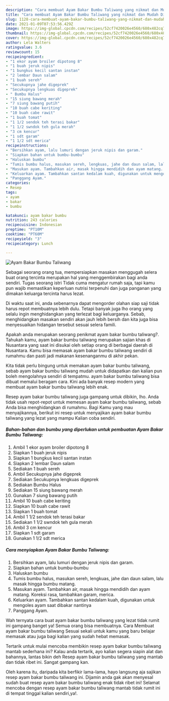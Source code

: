 ```yaml
---
description: "Cara membuat Ayam Bakar Bumbu Taliwang yang nikmat dan Mudah Dibuat"
title: "Cara membuat Ayam Bakar Bumbu Taliwang yang nikmat dan Mudah Dibuat"
slug: 1128-cara-membuat-ayam-bakar-bumbu-taliwang-yang-nikmat-dan-mudah-dibuat
date: 2021-01-09T07:53:56.429Z
image: https://img-global.cpcdn.com/recipes/52cf7420026e4560/680x482cq70/ayam-bakar-bumbu-taliwang-foto-resep-utama.jpg
thumbnail: https://img-global.cpcdn.com/recipes/52cf7420026e4560/680x482cq70/ayam-bakar-bumbu-taliwang-foto-resep-utama.jpg
cover: https://img-global.cpcdn.com/recipes/52cf7420026e4560/680x482cq70/ayam-bakar-bumbu-taliwang-foto-resep-utama.jpg
author: Lela Walters
ratingvalue: 3.6
reviewcount: 15
recipeingredient:
- "1 ekor ayam broiler dipotong 8"
- "1 buah jeruk nipis"
- "1 bungkus kecil santan instan"
- "2 lembar Daun salam"
- "1 buah sereh"
- "Secukupnya jahe digeprek"
- "Secukupnya lengkuas digeprek"
- " Bumbu Halus"
- "15 siung bawang merah"
- "7 siung bawang putih"
- "10 buah cabe keriting"
- "10 buah cabe rawit"
- "1 buah tomat"
- "1 1/2 sendok teh terasi bakar"
- "1 1/2 swndok teh gula merah"
- "3 cm kencur"
- "1 sdt garam"
- "1 1/2 sdt merica"
recipeinstructions:
- "Bersihkan ayam, lalu lumuri dengan jeruk nipis dan garam."
- "Siapkan bahan untuk bumbu-bumbu"
- "Haluskan bumbu"
- "Tumis bumbu halus, masukan sereh, lengkuas, jahe dan daun salam, lalu masak hingga bumbu matang."
- "Masukan ayam. Tambahkan air, masak hingga mendidih dan ayam matang. Koreksi rasa, tambahkan garam, merica."
- "Keluarkan ayam. Tambahkan santan kedalam kuah, digunakan untuk mengoles ayam saat dibakar nantinya"
- "Panggang Ayam."
categories:
- Resep
tags:
- ayam
- bakar
- bumbu

katakunci: ayam bakar bumbu 
nutrition: 243 calories
recipecuisine: Indonesian
preptime: "PT10M"
cooktime: "PT60M"
recipeyield: "3"
recipecategory: Lunch

---
```



![Ayam Bakar Bumbu Taliwang](https://img-global.cpcdn.com/recipes/52cf7420026e4560/680x482cq70/ayam-bakar-bumbu-taliwang-foto-resep-utama.jpg)

Sebagai seorang orang tua, mempersiapkan masakan menggugah selera buat orang tercinta merupakan hal yang menggembirakan bagi anda sendiri. Tugas seorang istri Tidak cuma mengatur rumah saja, tapi kamu pun wajib memastikan keperluan nutrisi terpenuhi dan juga panganan yang dimakan keluarga tercinta harus lezat.

Di waktu  saat ini, anda sebenarnya dapat mengorder olahan siap saji tidak harus repot membuatnya lebih dulu. Tetapi banyak juga lho orang yang selalu ingin menghidangkan yang terlezat bagi keluarganya. Sebab, menghidangkan masakan sendiri akan jauh lebih bersih dan kita juga bisa menyesuaikan hidangan tersebut sesuai selera famili. 



Apakah anda merupakan seorang penikmat ayam bakar bumbu taliwang?. Tahukah kamu, ayam bakar bumbu taliwang merupakan sajian khas di Nusantara yang saat ini disukai oleh setiap orang di berbagai daerah di Nusantara. Kamu bisa memasak ayam bakar bumbu taliwang sendiri di rumahmu dan pasti jadi makanan kesenanganmu di akhir pekan.

Kita tidak perlu bingung untuk memakan ayam bakar bumbu taliwang, sebab ayam bakar bumbu taliwang mudah untuk didapatkan dan kalian pun boleh mengolahnya sendiri di tempatmu. ayam bakar bumbu taliwang bisa dibuat memalui beragam cara. Kini ada banyak resep modern yang membuat ayam bakar bumbu taliwang lebih enak.

Resep ayam bakar bumbu taliwang juga gampang untuk dibikin, lho. Anda tidak usah repot-repot untuk memesan ayam bakar bumbu taliwang, sebab Anda bisa menghidangkan di rumahmu. Bagi Kamu yang mau menyajikannya, berikut ini resep untuk menyajikan ayam bakar bumbu taliwang yang lezat yang mampu Kalian coba sendiri.

<!--inarticleads1-->

##### Bahan-bahan dan bumbu yang diperlukan untuk pembuatan Ayam Bakar Bumbu Taliwang:

1. Ambil 1 ekor ayam broiler dipotong 8
1. Siapkan 1 buah jeruk nipis
1. Siapkan 1 bungkus kecil santan instan
1. Siapkan 2 lembar Daun salam
1. Sediakan 1 buah sereh
1. Ambil Secukupnya jahe digeprek
1. Sediakan Secukupnya lengkuas digeprek
1. Sediakan  Bumbu Halus
1. Sediakan 15 siung bawang merah
1. Gunakan 7 siung bawang putih
1. Ambil 10 buah cabe keriting
1. Siapkan 10 buah cabe rawit
1. Siapkan 1 buah tomat
1. Ambil 1 1/2 sendok teh terasi bakar
1. Sediakan 1 1/2 swndok teh gula merah
1. Ambil 3 cm kencur
1. Siapkan 1 sdt garam
1. Gunakan 1 1/2 sdt merica




<!--inarticleads2-->

##### Cara menyiapkan Ayam Bakar Bumbu Taliwang:

1. Bersihkan ayam, lalu lumuri dengan jeruk nipis dan garam.
1. Siapkan bahan untuk bumbu-bumbu
1. Haluskan bumbu
1. Tumis bumbu halus, masukan sereh, lengkuas, jahe dan daun salam, lalu masak hingga bumbu matang.
1. Masukan ayam. Tambahkan air, masak hingga mendidih dan ayam matang. Koreksi rasa, tambahkan garam, merica.
1. Keluarkan ayam. Tambahkan santan kedalam kuah, digunakan untuk mengoles ayam saat dibakar nantinya
1. Panggang Ayam.




Wah ternyata cara buat ayam bakar bumbu taliwang yang lezat tidak rumit ini gampang banget ya! Semua orang bisa membuatnya. Cara Membuat ayam bakar bumbu taliwang Sesuai sekali untuk kamu yang baru belajar memasak atau juga bagi kalian yang sudah hebat memasak.

Tertarik untuk mulai mencoba membikin resep ayam bakar bumbu taliwang mantab sederhana ini? Kalau anda tertarik, ayo kalian segera siapin alat dan bahannya, lantas bikin deh Resep ayam bakar bumbu taliwang yang mantab dan tidak ribet ini. Sangat gampang kan. 

Oleh karena itu, daripada kita berfikir lama-lama, hayo langsung aja sajikan resep ayam bakar bumbu taliwang ini. Dijamin anda gak akan menyesal sudah buat resep ayam bakar bumbu taliwang enak tidak ribet ini! Selamat mencoba dengan resep ayam bakar bumbu taliwang mantab tidak rumit ini di tempat tinggal kalian sendiri,ya!.

